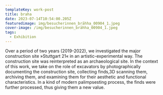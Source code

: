 ```yaml
---
templateKey: work-post
title: braha
date: 2023-07-14T10:54:00.205Z
featuredimage: img/besucherinnen_brāhha_00904_1.jpeg
cover-image: /img/besucherinnen_brāhha_00904_1.jpeg
tags:
  - Exhibition
---
```

Over a period of two years (2019-2022), we investigated the major construction site »Stuttgart 21« in an artistic-experimental way. The construction site was reinterpreted as an archaeological site. In the context of this work, we take on the role of excavators by photographically documenting the construction site, collecting finds,3D scanning them, archiving them, and examining them for their aesthetic and functional characteristics. In a kind of modern palimpsesting process, the finds were further processed, thus giving them a new value.